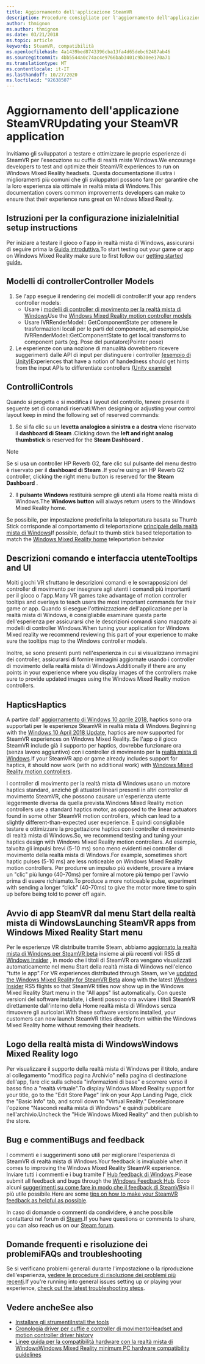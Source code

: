 ```yaml
---
title: Aggiornamento dell'applicazione SteamVR
description: Procedure consigliate per l'aggiornamento dell'applicazione SteamVR per ottimizzare compatibilità con le cuffie di realtà mista di Windows.
author: thmignon
ms.author: thmignon
ms.date: 03/21/2018
ms.topic: article
keywords: SteamVR, compatibilità
ms.openlocfilehash: 4a1439bed8743396cba13fa4d65debc62487ab46
ms.sourcegitcommit: 4bb5544a0c74ac4e9766bab3401c9b30ee170a71
ms.translationtype: MT
ms.contentlocale: it-IT
ms.lasthandoff: 10/27/2020
ms.locfileid: "92638507"
---
```

# <a name="updating-your-steamvr-application"></a><span data-ttu-id="932fb-104">Aggiornamento dell'applicazione SteamVR</span><span class="sxs-lookup"><span data-stu-id="932fb-104">Updating your SteamVR application</span></span>
<span data-ttu-id="932fb-105">Invitiamo gli sviluppatori a testare e ottimizzare le proprie esperienze di SteamVR per l'esecuzione su cuffie di realtà miste Windows.</span><span class="sxs-lookup"><span data-stu-id="932fb-105">We encourage developers to test and optimize their SteamVR experiences to run on Windows Mixed Reality headsets.</span></span> <span data-ttu-id="932fb-106">Questa documentazione illustra i miglioramenti più comuni che gli sviluppatori possono fare per garantire che la loro esperienza sia ottimale in realtà mista di Windows.</span><span class="sxs-lookup"><span data-stu-id="932fb-106">This documentation covers common improvements developers can make to ensure that their experience runs great on Windows Mixed Reality.</span></span>

## <a name="initial-setup-instructions"></a><span data-ttu-id="932fb-107">Istruzioni per la configurazione iniziale</span><span class="sxs-lookup"><span data-stu-id="932fb-107">Initial setup instructions</span></span>

<span data-ttu-id="932fb-108">Per iniziare a testare il gioco o l'app in realtà mista di Windows, assicurarsi di seguire prima la [Guida introduttiva.](https://aka.ms/WindowsMixedRealitySteamVR)</span><span class="sxs-lookup"><span data-stu-id="932fb-108">To start testing out your game or app on Windows Mixed Reality make sure to first follow our [getting started guide.](https://aka.ms/WindowsMixedRealitySteamVR)</span></span>

## <a name="controller-models"></a><span data-ttu-id="932fb-109">Modelli di controller</span><span class="sxs-lookup"><span data-stu-id="932fb-109">Controller Models</span></span>
1. <span data-ttu-id="932fb-110">Se l'app esegue il rendering dei modelli di controller:</span><span class="sxs-lookup"><span data-stu-id="932fb-110">If your app renders controller models:</span></span>
    * <span data-ttu-id="932fb-111">Usare i [modelli di controller di movimento per la realtà mista di Windows](../../design/motion-controllers.md#rendering-the-motion-controller-model)</span><span class="sxs-lookup"><span data-stu-id="932fb-111">Use the [Windows Mixed Reality motion controller models](../../design/motion-controllers.md#rendering-the-motion-controller-model)</span></span>
    * <span data-ttu-id="932fb-112">Usare IVRRenderModel:: GetComponentState per ottenere le trasformazioni locali per le parti del componente, ad esempio</span><span class="sxs-lookup"><span data-stu-id="932fb-112">Use IVRRenderModel::GetComponentState to get local transforms to component parts (eg.</span></span> <span data-ttu-id="932fb-113">Pose del puntatore)</span><span class="sxs-lookup"><span data-stu-id="932fb-113">Pointer pose)</span></span>
2. <span data-ttu-id="932fb-114">Le esperienze con una nozione di manualità dovrebbero ricevere suggerimenti dalle API di input per distinguere i controller [(esempio di Unity)](../unity/gestures-and-motion-controllers-in-unity.md#unity-buttonaxis-mapping-table)</span><span class="sxs-lookup"><span data-stu-id="932fb-114">Experiences that have a notion of handedness should get hints from the input APIs to differentiate controllers [(Unity example)](../unity/gestures-and-motion-controllers-in-unity.md#unity-buttonaxis-mapping-table)</span></span>

## <a name="controls"></a><span data-ttu-id="932fb-115">Controlli</span><span class="sxs-lookup"><span data-stu-id="932fb-115">Controls</span></span>

<span data-ttu-id="932fb-116">Quando si progetta o si modifica il layout del controllo, tenere presente il seguente set di comandi riservati:</span><span class="sxs-lookup"><span data-stu-id="932fb-116">When designing or adjusting your control layout keep in mind the following set of reserved commands:</span></span>
1. <span data-ttu-id="932fb-117">Se si fa clic su un **levetta analogico a sinistra e a destra** viene riservato il **dashboard di Steam** .</span><span class="sxs-lookup"><span data-stu-id="932fb-117">Clicking down the **left and right analog thumbstick** is reserved for the **Steam Dashboard** .</span></span>

> [!NOTE]
> <span data-ttu-id="932fb-118">Se si usa un controller HP Reverb G2, fare clic sul pulsante del menu destro è riservato per il **dashboard di Steam** .</span><span class="sxs-lookup"><span data-stu-id="932fb-118">If you're using an HP Reverb G2 controller, clicking the right menu button is reserved for the **Steam Dashboard** .</span></span>

2. <span data-ttu-id="932fb-119">Il **pulsante Windows** restituirà sempre gli utenti alla Home realtà mista di Windows.</span><span class="sxs-lookup"><span data-stu-id="932fb-119">The **Windows button** will always return users to the Windows Mixed Reality home.</span></span>

<span data-ttu-id="932fb-120">Se possibile, per impostazione predefinita la teleportatura basata su Thumb Stick corrisponde al comportamento di teleportazione [principale della realtà mista di Windows](../../discover/navigating-the-windows-mixed-reality-home.md#getting-around-your-home)</span><span class="sxs-lookup"><span data-stu-id="932fb-120">If possible, default to thumb stick based teleportation to match the [Windows Mixed Reality home](../../discover/navigating-the-windows-mixed-reality-home.md#getting-around-your-home) teleportation behavior</span></span>

## <a name="tooltips-and-ui"></a><span data-ttu-id="932fb-121">Descrizioni comando e interfaccia utente</span><span class="sxs-lookup"><span data-stu-id="932fb-121">Tooltips and UI</span></span>

<span data-ttu-id="932fb-122">Molti giochi VR sfruttano le descrizioni comandi e le sovrapposizioni del controller di movimento per insegnare agli utenti i comandi più importanti per il gioco o l'app.</span><span class="sxs-lookup"><span data-stu-id="932fb-122">Many VR games take advantage of motion controller tooltips and overlays to teach users the most important commands for their game or app.</span></span> <span data-ttu-id="932fb-123">Quando si esegue l'ottimizzazione dell'applicazione per la realtà mista di Windows, è consigliabile esaminare questa parte dell'esperienza per assicurarsi che le descrizioni comandi siano mappate ai modelli di controller Windows.</span><span class="sxs-lookup"><span data-stu-id="932fb-123">When tuning your application for Windows Mixed reality we recommend reviewing this part of your experience to make sure the tooltips map to the Windows controller models.</span></span>

<span data-ttu-id="932fb-124">Inoltre, se sono presenti punti nell'esperienza in cui si visualizzano immagini dei controller, assicurarsi di fornire immagini aggiornate usando i controller di movimento della realtà mista di Windows.</span><span class="sxs-lookup"><span data-stu-id="932fb-124">Additionally if there are any points in your experience where you display images of the controllers make sure to provide updated images using the Windows Mixed Reality motion controllers.</span></span>

## <a name="haptics"></a><span data-ttu-id="932fb-125">Haptics</span><span class="sxs-lookup"><span data-stu-id="932fb-125">Haptics</span></span>

<span data-ttu-id="932fb-126">A partire dall' [aggiornamento di Windows 10 aprile 2018](https://docs.microsoft.com/windows/mixed-reality/enthusiast-guide/release-notes-april-2018), haptics sono ora supportati per le esperienze SteamVR in realtà mista di Windows.</span><span class="sxs-lookup"><span data-stu-id="932fb-126">Beginning with the [Windows 10 April 2018 Update](https://docs.microsoft.com/windows/mixed-reality/enthusiast-guide/release-notes-april-2018), haptics are now supported for SteamVR experiences on Windows Mixed Reality.</span></span> <span data-ttu-id="932fb-127">Se l'app o il gioco SteamVR include già il supporto per haptics, dovrebbe funzionare ora (senza lavoro aggiuntivo) con i controller di movimento per la [realtà mista di Windows](../../design/motion-controllers.md).</span><span class="sxs-lookup"><span data-stu-id="932fb-127">If your SteamVR app or game already includes support for haptics, it should now work (with no additional work) with [Windows Mixed Reality motion controllers](../../design/motion-controllers.md).</span></span>

<span data-ttu-id="932fb-128">I controller di movimento per la realtà mista di Windows usano un motore haptics standard, anziché gli attuatori lineari presenti in altri controller di movimento SteamVR, che possono causare un'esperienza utente leggermente diversa da quella prevista.</span><span class="sxs-lookup"><span data-stu-id="932fb-128">Windows Mixed Reality motion controllers use a standard haptics motor, as opposed to the linear actuators found in some other SteamVR motion controllers, which can lead to a slightly different-than-expected user experience.</span></span> <span data-ttu-id="932fb-129">È quindi consigliabile testare e ottimizzare la progettazione haptics con i controller di movimento di realtà mista di Windows.</span><span class="sxs-lookup"><span data-stu-id="932fb-129">So, we recommend testing and tuning your haptics design with Windows Mixed Reality motion controllers.</span></span> <span data-ttu-id="932fb-130">Ad esempio, talvolta gli impulsi brevi (5-10 ms) sono meno evidenti nei controller di movimento della realtà mista di Windows.</span><span class="sxs-lookup"><span data-stu-id="932fb-130">For example, sometimes short haptic pulses (5-10 ms) are less noticeable on Windows Mixed Reality motion controllers.</span></span> <span data-ttu-id="932fb-131">Per produrre un impulso più evidente, provare a inviare un "clic" più lungo (40-70ms) per fornire al motore più tempo per l'avvio prima di essere richiamato.</span><span class="sxs-lookup"><span data-stu-id="932fb-131">To produce a more noticeable pulse, experiment with sending a longer “click” (40-70ms) to give the motor more time to spin up before being told to power off again.</span></span>

## <a name="launching-steamvr-apps-from-windows-mixed-reality-start-menu"></a><span data-ttu-id="932fb-132">Avvio di app SteamVR dal menu Start della realtà mista di Windows</span><span class="sxs-lookup"><span data-stu-id="932fb-132">Launching SteamVR apps from Windows Mixed Reality Start menu</span></span>

<span data-ttu-id="932fb-133">Per le esperienze VR distribuite tramite Steam, abbiamo [aggiornato la realtà mista di Windows per SteamVR beta](https://steamcommunity.com/games/719950/announcements/detail/1687045485866139800) insieme ai più recenti voli RS5 di [Windows Insider](https://insider.windows.com) , in modo che i titoli di SteamVR ora vengano visualizzati automaticamente nel menu Start della realtà mista di Windows nell'elenco "tutte le app".</span><span class="sxs-lookup"><span data-stu-id="932fb-133">For VR experiences distributed through Steam, we've [updated the Windows Mixed Reality for SteamVR Beta](https://steamcommunity.com/games/719950/announcements/detail/1687045485866139800) along with the latest [Windows Insider](https://insider.windows.com) RS5 flights so that SteamVR titles now show up in the Windows Mixed Reality Start menu in the "All apps" list automatically.</span></span> <span data-ttu-id="932fb-134">Con queste versioni del software installate, i clienti possono ora avviare i titoli SteamVR direttamente dall'interno della Home realtà mista di Windows senza rimuovere gli auricolari.</span><span class="sxs-lookup"><span data-stu-id="932fb-134">With these software versions installed, your customers can now launch SteamVR titles directly from within the Windows Mixed Reality home without removing their headsets.</span></span>

## <a name="windows-mixed-reality-logo"></a><span data-ttu-id="932fb-135">Logo della realtà mista di Windows</span><span class="sxs-lookup"><span data-stu-id="932fb-135">Windows Mixed Reality logo</span></span>

<span data-ttu-id="932fb-136">Per visualizzare il supporto della realtà mista di Windows per il titolo, andare al collegamento "modifica pagina Archivio" nella pagina di destinazione dell'app, fare clic sulla scheda "informazioni di base" e scorrere verso il basso fino a "realtà virtuale".</span><span class="sxs-lookup"><span data-stu-id="932fb-136">To display Windows Mixed Reality support for your title, go to the "Edit Store Page" link on your App Landing Page, click the "Basic Info" tab, and scroll down to "Virtual Reality."</span></span> <span data-ttu-id="932fb-137">Deselezionare l'opzione "Nascondi realtà mista di Windows" e quindi pubblicare nell'archivio.</span><span class="sxs-lookup"><span data-stu-id="932fb-137">Uncheck the "Hide Windows Mixed Reality" and then publish to the store.</span></span>

## <a name="bugs-and-feedback"></a><span data-ttu-id="932fb-138">Bug e commenti</span><span class="sxs-lookup"><span data-stu-id="932fb-138">Bugs and feedback</span></span>

<span data-ttu-id="932fb-139">I commenti e i suggerimenti sono utili per migliorare l'esperienza di SteamVR di realtà mista di Windows.</span><span class="sxs-lookup"><span data-stu-id="932fb-139">Your feedback is invaluable when it comes to improving the Windows Mixed Reality SteamVR experience.</span></span> <span data-ttu-id="932fb-140">Inviare tutti i commenti e i bug tramite l' [Hub feedback di Windows](https://docs.microsoft.com/windows/mixed-reality/enthusiast-guide/filing-feedback).</span><span class="sxs-lookup"><span data-stu-id="932fb-140">Please submit all feedback and bugs through the [Windows Feedback Hub](https://docs.microsoft.com/windows/mixed-reality/enthusiast-guide/filing-feedback).</span></span> <span data-ttu-id="932fb-141">Ecco alcuni [suggerimenti su come fare in modo che il feedback di SteamVR](https://docs.microsoft.com/windows/mixed-reality/enthusiast-guide/using-steamvr-with-windows-mixed-reality#sharing-feedback-on-steamvr)sia il più utile possibile.</span><span class="sxs-lookup"><span data-stu-id="932fb-141">Here are some [tips on how to make your SteamVR feedback as helpful as possible](https://docs.microsoft.com/windows/mixed-reality/enthusiast-guide/using-steamvr-with-windows-mixed-reality#sharing-feedback-on-steamvr).</span></span>

<span data-ttu-id="932fb-142">In caso di domande o commenti da condividere, è anche possibile contattarci nel forum di [Steam](https://steamcommunity.com/app/719950/discussions/).</span><span class="sxs-lookup"><span data-stu-id="932fb-142">If you have questions or comments to share, you can also reach us on our [Steam forum](https://steamcommunity.com/app/719950/discussions/).</span></span>

## <a name="faqs-and-troubleshooting"></a><span data-ttu-id="932fb-143">Domande frequenti e risoluzione dei problemi</span><span class="sxs-lookup"><span data-stu-id="932fb-143">FAQs and troubleshooting</span></span>

<span data-ttu-id="932fb-144">Se si verificano problemi generali durante l'impostazione o la riproduzione dell'esperienza, [vedere le procedure di risoluzione dei problemi più recenti](https://docs.microsoft.com/windows/mixed-reality/enthusiast-guide/troubleshooting-windows-mixed-reality#steamvr).</span><span class="sxs-lookup"><span data-stu-id="932fb-144">If you're running into general issues setting up or playing your experience, [check out the latest troubleshooting steps](https://docs.microsoft.com/windows/mixed-reality/enthusiast-guide/troubleshooting-windows-mixed-reality#steamvr).</span></span>

## <a name="see-also"></a><span data-ttu-id="932fb-145">Vedere anche</span><span class="sxs-lookup"><span data-stu-id="932fb-145">See also</span></span>
* [<span data-ttu-id="932fb-146">Installare gli strumenti</span><span class="sxs-lookup"><span data-stu-id="932fb-146">Install the tools</span></span>](../install-the-tools.md)
* [<span data-ttu-id="932fb-147">Cronologia driver per cuffie e controller di movimento</span><span class="sxs-lookup"><span data-stu-id="932fb-147">Headset and motion controller driver history</span></span>](https://docs.microsoft.com/windows/mixed-reality/enthusiast-guide/mixed-reality-software)
* [<span data-ttu-id="932fb-148">Linee guida per la compatibilità hardware con la realtà mista di Windows</span><span class="sxs-lookup"><span data-stu-id="932fb-148">Windows Mixed Reality minimum PC hardware compatibility guidelines</span></span>](https://docs.microsoft.com/windows/mixed-reality/enthusiast-guide/windows-mixed-reality-minimum-pc-hardware-compatibility-guidelines)
